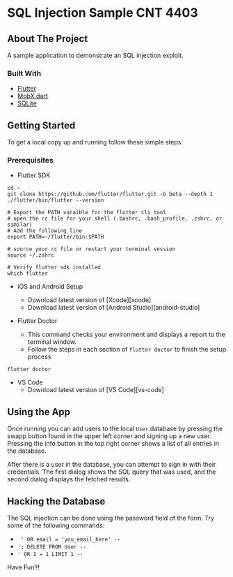 # SQL Injection Sample CNT 4403

## About The Project

A sample application to demonstrate an SQL injection exploit.

### Built With

- [Flutter](https://flutter.io)
- [MobX.dart](https://mobx.pub)
- [SQLite](https://pub.dev/packages/sqflite)

## Getting Started

To get a local copy up and running follow these simple steps.

### Prerequisites

- Flutter SDK

```
cd ~
git clone https://github.com/flutter/flutter.git -b beta --depth 1
./flutter/bin/flutter --version

# Export the PATH varaible for the flutter cli tool
# open the rc file for your shell (.bashrc, .bash_profile, .zshrc, or similar)
# Add the following line
export PATH=~/flutter/bin:$PATH

# source your rc file or restart your terminal session
source ~/.zshrc

# Verify flutter sdk installed
which flutter
```

- iOS and Android Setup

  - Download latest version of [Xcode][xcode]
  - Download latest version of [Android Studio][android-studio]

- Flutter Doctor
  - This command checks your environment and displays a report to the terminal window.
  - Follow the steps in each section of `flutter doctor` to finish the setup process

```
flutter doctor
```

- VS Code
  - Download latest version of [VS Code][vs-code]
  
## Using the App

Once running you can add users to the local ```User``` database by pressing the swapp button found in the upper left corner and signing up a new user. Pressing the info button in the top right corner shows a list of all entries in the database.

After there is a user in the database, you can attempt to sign in with their credentials. The first dialog shows the SQL query that was used, and the second dialog displays the fetched results.

## Hacking the Database

The SQL injection can be done using the password field of the form. Try some of the following commands:
- ``` ' OR email = 'you_email_here' --```
- ``` '; DELETE FROM User -- ```
- ```' OR 1 = 1 LIMIT 1 -- ```

Have Fun!!!
